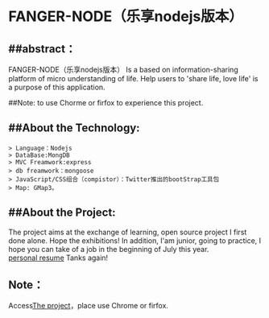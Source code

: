 FANGER-NODE（乐享nodejs版本）
======

##abstract：
---
FANGER-NODE（乐享nodejs版本）
Is a based on information-sharing platform of micro understanding of life.
Help users to 'share life, love life' is a purpose of this application.

##Note: to use Chorme or firfox to experience this project.

##About the Technology:
---
    > Language：Nodejs
    > DataBase:MongDB
    > MVC Freamwork:express
    > db freamwork：mongoose
    > JavaScript/CSS组合（compistor）：Twitter推出的bootStrap工具包
    > Map: GMap3。 

##About the Project:
---
The project aims at the exchange of learning, open source project I first done alone. Hope the exhibitions!
In addition, I'am junior, going to practice, I hope you can take of a job in the beginning of July this year.   
[personal resume](http://fanger.cloudfoundry.com/resume)
Tanks again!


Note：
----
Access[The project](http://fanger.cloudfoundry.com/)，place use Chrome or firfox.

